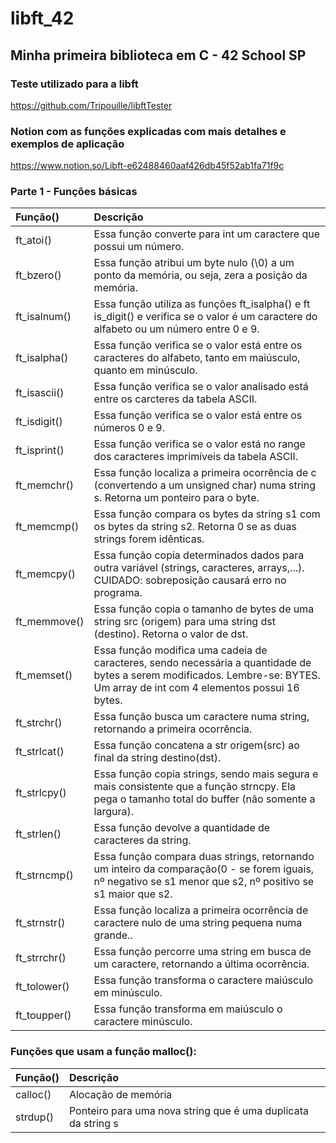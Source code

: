 # libft_42
## Minha primeira biblioteca em C - 42 School SP

### Teste utilizado para a libft 
https://github.com/Tripouille/libftTester

### Notion com as funções explicadas com mais detalhes e exemplos de aplicação
https://www.notion.so/Libft-e62488460aaf426db45f52ab1fa71f9c

### Parte 1 - Funções básicas
|Função()| Descrição|
|:-------|:---------|
|ft_atoi()| Essa função converte para int um caractere que possui um número.|
|ft_bzero()| Essa função atribui um byte nulo (\0) a um ponto da memória, ou seja, zera a posição da memória.|
|ft_isalnum()| Essa função utiliza as funções ft_isalpha() e ft is_digit() e verifica se o valor é um caractere do alfabeto ou um número entre 0 e 9.|
|ft_isalpha()| Essa função verifica se o valor está entre os caracteres do alfabeto, tanto em maiúsculo, quanto em minúsculo.|
|ft_isascii()| Essa função verifica se o valor analisado está entre os carcteres da tabela ASCII.|
|ft_isdigit()| Essa função verifica se o valor está entre os números 0 e 9.|
|ft_isprint()| Essa função verifica se o valor está no range dos caracteres imprimíveis da tabela ASCII.|
|ft_memchr()| Essa função localiza a primeira ocorrência de c (convertendo a um unsigned char) numa string s. Retorna um ponteiro para o byte.|
|ft_memcmp()| Essa função compara os bytes da string s1 com os bytes da string s2. Retorna 0 se as duas strings forem idênticas.|
|ft_memcpy()| Essa função copia determinados dados para outra variável (strings, caracteres, arrays,...). CUIDADO: sobreposição causará erro no programa.|
|ft_memmove()| Essa função copia o tamanho de bytes de uma string src (origem) para uma string dst (destino). Retorna o valor de dst.|
|ft_memset()| Essa função modifica uma cadeia de caracteres, sendo necessária a quantidade de bytes a serem modificados. Lembre-se: BYTES. Um array de int com 4 elementos possui 16 bytes.|
|ft_strchr()| Essa função busca um caractere numa string, retornando a primeira ocorrência.|
|ft_strlcat()| Essa função concatena a str origem(src) ao final da string destino(dst).|
|ft_strlcpy()| Essa função copia strings, sendo mais segura e mais consistente que a função strncpy. Ela pega o tamanho total do buffer (não somente a largura).|
|ft_strlen()| Essa função devolve a quantidade de caracteres da string.|
|ft_strncmp()| Essa função compara duas strings, retornando um inteiro da comparação(0 - se forem iguais, nº negativo se s1 menor que s2, nº positivo se s1 maior que s2.|
|ft_strnstr()| Essa função localiza a primeira ocorrência de caractere nulo de uma string pequena numa grande..|
|ft_strrchr()| Essa função percorre uma string em busca de um caractere, retornando a última ocorrência.|
|ft_tolower()| Essa função transforma o caractere maiúsculo em minúsculo.|
|ft_toupper()| Essa função transforma em maiúsculo o caractere minúsculo.|

### Funções que usam a função malloc():
|Função()| Descrição|
|:-------|:---------|
|calloc()|Alocação de memória|
|strdup()|Ponteiro para uma nova string que é uma duplicata da string s|




